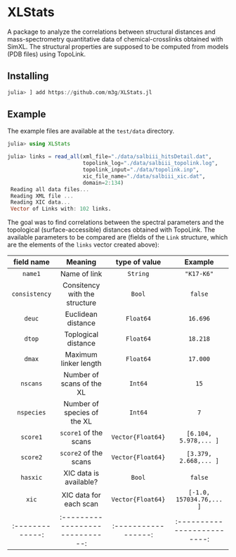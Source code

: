# XLStats

A package to analyze the correlations between structural distances and mass-spectrometry quantitative data of chemical-crosslinks obtained with SimXL. The structural properties are supposed to be computed from models (PDB files) using TopoLink.

## Installing

```julia
julia> ] add https://github.com/m3g/XLStats.jl
```

## Example

The example files are available at the `test/data` directory. 

```julia
julia> using XLStats

julia> links = read_all(xml_file="./data/salbiii_hitsDetail.dat",
                        topolink_log="./data/salbiii_topolink.log",
                        topolink_input="./data/topolink.inp",
                        xic_file_name="./data/salbiii_xic.dat",
                        domain=2:134)
 Reading all data files... 
 Reading XML file ... 
 Reading XIC data... 
 Vector of Links with: 102 links.
```

The goal was to find correlations between the spectral parameters and the topological (surface-accessible) distances obtained with TopoLink. The available parameters to be compared are (fields of the `Link` structure, which are the elements of the `links` vector created above):

| field name    | Meaning                       | type of value     | Example                   |
|:-------------:|:-----------------------------:|:-----------------:|:-------------------------:|
| `name1`       | Name of link                  | `String`          | `"K17-K6"`                |
| `consistency` | Consitency with the structure | `Bool`            | `false`                   |
| `deuc`        | Euclidean distance            | `Float64`         | `16.696`                  |
| `dtop`        | Toplogical distance           | `Float64`         | `18.218`                  |
| `dmax`        | Maximum linker length         | `Float64`         | `17.000`                  |
| `nscans`      | Number of scans of the XL     | `Int64`           | `15`                      |
| `nspecies`    | Number of species of the XL   | `Int64`           | `7`                       |
| `score1`      | `score1` of the scans         | `Vector{Float64}` | `[6.104, 5.978,... ]`     |
| `score2`      | `score2` of the scans         | `Vector{Float64}` | `[3.379, 2.668,... ]`     |
| `hasxic`      |  XIC data is available?       | `Bool`            | `false`                   |
| `xic`         | XIC data for each scan        | `Vector{Float64}` | `[-1.0, 157034.76,... ]`  |
|:-------------:|:-----------------------------:|:-----------------:|:-------------------------:|






